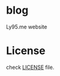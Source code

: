# blog
Ly95.me website

# License

check [LICENSE](https://github.com/ly95/blog/blob/master/LICENSE) file.
